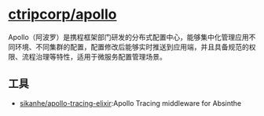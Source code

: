 # [ctripcorp/apollo](https://github.com/ctripcorp/apollo)

Apollo（阿波罗）是携程框架部门研发的分布式配置中心，能够集中化管理应用不同环境、不同集群的配置，配置修改后能够实时推送到应用端，并且具备规范的权限、流程治理等特性，适用于微服务配置管理场景。

## 工具

- [sikanhe/apollo-tracing-elixir](https://github.com/sikanhe/apollo-tracing-elixir):Apollo Tracing middleware for Absinthe

